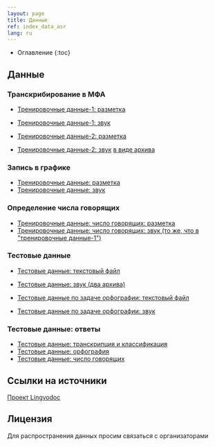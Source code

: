 ```yaml
---
layout: page
title: Данные
ref: index_data_asr
lang: ru
---
```

* Оглавление
{:toc}


## Данные
### Транскрибирование в МФА
* [Тренировочные данные-1: разметка](https://github.com/lowresource-lang-eval/asr_evaluation_scripts/blob/main/train1.tsv)
* [Тренировочные данные-1: звук](https://drive.google.com/drive/folders/1HJe_BOxUmc8g_2jlhoHlt6GG4OkUqCm0?usp=sharing)


* [Тренировочные данные-2: разметка](https://github.com/lowresource-lang-eval/asr_evaluation_scripts/blob/main/train2.tsv)
* [Тренировочные данные-2: звук](https://drive.google.com/drive/folders/11pRTYHu09f_zegjfqq5aQpRMtapOR5yj?usp=sharing)
[в виде архива](https://drive.google.com/drive/folders/1p4rpJcQiaOudUE093dhL5UOlP3AWGrvs?usp=sharing)

### Запись в графике

* [Тренировочные данные: разметка](https://raw.githubusercontent.com/lowresource-lang-eval/asr_evaluation_scripts/main/ortho_train.tsv)
* [Тренировочные данные: звук](https://drive.google.com/file/d/168v_pSnm2_saB_7sqQI9xK8JBcTXCnRc/view)


### Определение числа говорящих

* [Тренировочные данные: число говорящих: разметка](https://github.com/lowresource-lang-eval/asr_evaluation_scripts/blob/main/train1speakers.tsv)
* [Тренировочные данные: число говорящих: звук (то же, что в "тренировочные данные-1")](https://drive.google.com/drive/folders/1HJe_BOxUmc8g_2jlhoHlt6GG4OkUqCm0?usp=sharing)

### Тестовые данные

* [Тестовые данные: текстовый файл](https://github.com/lowresource-lang-eval/asr_evaluation_scripts/blob/main/test_release_3mar2020.tsv)
* [Тестовые данные: звук (два архива)](https://drive.google.com/drive/folders/1DZoIe2wZKuZCKOhmTt1X2F-vANWZnt1d?usp=sharing)

* [Тестовые данные по задаче орфографии: текстовый файл](https://github.com/lowresource-lang-eval/asr_evaluation_scripts/blob/main/ortho_test_release_3mar2020.tsv)
* [Тестовые данные по задаче орфографии: звук](https://drive.google.com/file/d/1-7wACJG7s908GAB9SkDtTPKzZMvA1oLC/view?usp=sharing)

### Тестовые данные: ответы
* [Тестовые данные: транскрипция и классификация](https://github.com/lowresource-lang-eval/asr_evaluation_scripts/blob/main/test.tsv)
* [Тестовые данные: орфография](https://github.com/lowresource-lang-eval/asr_evaluation_scripts/blob/main/ortho_test.tsv)
* [Тестовые данные: число говорящих](https://github.com/lowresource-lang-eval/asr_evaluation_scripts/blob/main/speakers_test.tsv)


## Ссылки на источники
[Проект Lingvodoc](http://lingvodoc.ispras.ru/)

## Лицензия
Для распространения данных просим связаться с организаторами